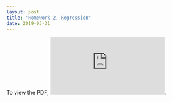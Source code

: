 ```yaml
---
layout: post
title: "Homework 2, Regression"
date: 2019-03-31
---
```

To view the PDF, ![click here](https://github.com/guyufeng96/guyufeng96.github.io/blob/master/_posts/microeconometrics_hw2.pdf).
